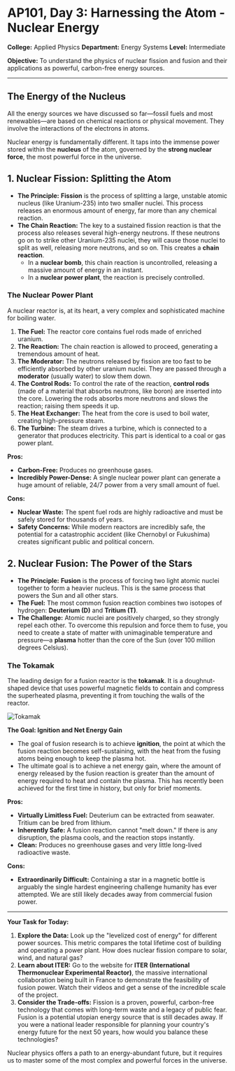 # AP101, Day 3: Harnessing the Atom - Nuclear Energy

**College:** Applied Physics
**Department:** Energy Systems
**Level:** Intermediate

**Objective:** To understand the physics of nuclear fission and fusion and their applications as powerful, carbon-free energy sources.

---

## The Energy of the Nucleus

All the energy sources we have discussed so far—fossil fuels and most renewables—are based on chemical reactions or physical movement. They involve the interactions of the electrons in atoms.

Nuclear energy is fundamentally different. It taps into the immense power stored within the **nucleus** of the atom, governed by the **strong nuclear force**, the most powerful force in the universe.

## 1. Nuclear Fission: Splitting the Atom

*   **The Principle:** **Fission** is the process of splitting a large, unstable atomic nucleus (like Uranium-235) into two smaller nuclei. This process releases an enormous amount of energy, far more than any chemical reaction.
*   **The Chain Reaction:** The key to a sustained fission reaction is that the process also releases several high-energy neutrons. If these neutrons go on to strike other Uranium-235 nuclei, they will cause those nuclei to split as well, releasing more neutrons, and so on. This creates a **chain reaction**.
    *   In a **nuclear bomb**, this chain reaction is uncontrolled, releasing a massive amount of energy in an instant.
    *   In a **nuclear power plant**, the reaction is precisely controlled.

### The Nuclear Power Plant

A nuclear reactor is, at its heart, a very complex and sophisticated machine for boiling water.

1.  **The Fuel:** The reactor core contains fuel rods made of enriched uranium.
2.  **The Reaction:** The chain reaction is allowed to proceed, generating a tremendous amount of heat.
3.  **The Moderator:** The neutrons released by fission are too fast to be efficiently absorbed by other uranium nuclei. They are passed through a **moderator** (usually water) to slow them down.
4.  **The Control Rods:** To control the rate of the reaction, **control rods** (made of a material that absorbs neutrons, like boron) are inserted into the core. Lowering the rods absorbs more neutrons and slows the reaction; raising them speeds it up.
5.  **The Heat Exchanger:** The heat from the core is used to boil water, creating high-pressure steam.
6.  **The Turbine:** The steam drives a turbine, which is connected to a generator that produces electricity. This part is identical to a coal or gas power plant.

**Pros:**
*   **Carbon-Free:** Produces no greenhouse gases.
*   **Incredibly Power-Dense:** A single nuclear power plant can generate a huge amount of reliable, 24/7 power from a very small amount of fuel.

**Cons:**
*   **Nuclear Waste:** The spent fuel rods are highly radioactive and must be safely stored for thousands of years.
*   **Safety Concerns:** While modern reactors are incredibly safe, the potential for a catastrophic accident (like Chernobyl or Fukushima) creates significant public and political concern.

## 2. Nuclear Fusion: The Power of the Stars

*   **The Principle:** **Fusion** is the process of forcing two light atomic nuclei together to form a heavier nucleus. This is the same process that powers the Sun and all other stars.
*   **The Fuel:** The most common fusion reaction combines two isotopes of hydrogen: **Deuterium (D)** and **Tritium (T)**.
*   **The Challenge:** Atomic nuclei are positively charged, so they strongly repel each other. To overcome this repulsion and force them to fuse, you need to create a state of matter with unimaginable temperature and pressure—a **plasma** hotter than the core of the Sun (over 100 million degrees Celsius).

### The Tokamak

The leading design for a fusion reactor is the **tokamak**. It is a doughnut-shaped device that uses powerful magnetic fields to contain and compress the superheated plasma, preventing it from touching the walls of the reactor.

![Tokamak](https://upload.wikimedia.org/wikipedia/commons/thumb/b/b8/Tcv.svg/800px-Tcv.svg.png)

**The Goal: Ignition and Net Energy Gain**

*   The goal of fusion research is to achieve **ignition**, the point at which the fusion reaction becomes self-sustaining, with the heat from the fusing atoms being enough to keep the plasma hot.
*   The ultimate goal is to achieve a net energy gain, where the amount of energy released by the fusion reaction is greater than the amount of energy required to heat and contain the plasma. This has recently been achieved for the first time in history, but only for brief moments.

**Pros:**
*   **Virtually Limitless Fuel:** Deuterium can be extracted from seawater. Tritium can be bred from lithium.
*   **Inherently Safe:** A fusion reaction cannot "melt down." If there is any disruption, the plasma cools, and the reaction stops instantly.
*   **Clean:** Produces no greenhouse gases and very little long-lived radioactive waste.

**Cons:**
*   **Extraordinarily Difficult:** Containing a star in a magnetic bottle is arguably the single hardest engineering challenge humanity has ever attempted. We are still likely decades away from commercial fusion power.

---

**Your Task for Today:**

1.  **Explore the Data:** Look up the "levelized cost of energy" for different power sources. This metric compares the total lifetime cost of building and operating a power plant. How does nuclear fission compare to solar, wind, and natural gas?
2.  **Learn about ITER:** Go to the website for **ITER (International Thermonuclear Experimental Reactor)**, the massive international collaboration being built in France to demonstrate the feasibility of fusion power. Watch their videos and get a sense of the incredible scale of the project.
3.  **Consider the Trade-offs:** Fission is a proven, powerful, carbon-free technology that comes with long-term waste and a legacy of public fear. Fusion is a potential utopian energy source that is still decades away. If you were a national leader responsible for planning your country's energy future for the next 50 years, how would you balance these technologies?

Nuclear physics offers a path to an energy-abundant future, but it requires us to master some of the most complex and powerful forces in the universe.
